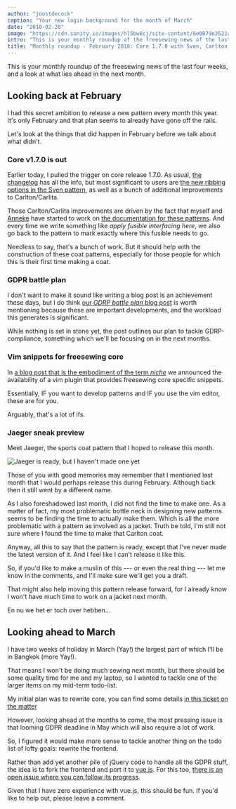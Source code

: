 ```yaml
---
author: "joostdecock"
caption: "Your new login background for the month of March"
date: "2018-02-28"
image: "https://cdn.sanity.io/images/hl5bw8cj/site-content/8e0079e2521a2bf71545d736a2549180902c0d50-1980x1311.jpg"
intro: "This is your monthly roundup of the freesewing news of the last four weeks, and a look at what lies ahead in the next month."
title: "Monthly roundup - February 2018: Core 1.7.0 with Sven, Carlton, and Carlita improvements. Plus GDRP, vim, and Jaeger"
---
```


This is your monthly roundup of the freesewing news of the last four weeks, and a look at what lies ahead in the next month.

## Looking back at February

I had this secret ambition to release a new pattern every month this year. It's only February and that plan seems to already have gone off the rails.

Let's look at the things that did happen in February before we talk about what didn't.

### Core v1.7.0 is out

Earlier today, I pulled the trigger on core release 1.7.0. As usual, [the changelog](https://github.com/freesewing/core/blob/develop/CHANGELOG.md#170) has all the info, but most significant to users are [the new ribbing options in the Sven pattern](/docs/patterns/sven/options#ribbing), as well as a bunch of additional improvements to Carlton/Carlita.

Those Carlton/Carlita improvements are driven by the fact that myself and [Anneke](/showcase/maker/annekecaramin) have started to work on [the documentation for these patterns](/docs/patterns/carlton/). And every time we write something like *apply fusible interfacing here*, we also go back to the pattern to mark exactly where this fusible needs to go.

Needless to say, that's a bunch of work. But it should help with the construction of these coat patterns, especially for those people for which this is their first time making a coat.

### GDPR battle plan

I don't want to make it sound like writing a blog post is an achievement these days, but I do think [our *GDRP battle plan* blog post](/blog/gdpr-plan) is worth mentioning because these are important developments, and the workload this generates is significant.

While nothing is set in stone yet, the post outlines our plan to tackle GDRP-compliance, something which we'll be focusing on in the next months.


### Vim snippets for freesewing core

In [a blog post that is the embodiment of the term *niche*](/blog/core-vim-snippets) we announced the availability of a vim plugin that provides freesewing core specific snippets.

Essentially, IF you want to develop patterns and IF you use the vim editor, these are for you.

Arguably, that's a lot of ifs.

### Jaeger sneak preview

Meet Jaeger, the sports coat pattern that I hoped to release this month.

![Jaeger is ready, but I haven't made one yet](jaeger.png")

Those of you with good memories may remember that I mentioned last month that I would perhaps release this during February. Although back then it still went by a different name.

As I also foreshadowed last month, I did not find the time to make one. As a matter of fact, my most problematic bottle neck in designing new patterns seems to be finding the time to actually make them. Which is all the more problematic with a pattern as involved as a jacket. Truth be told, I'm still not sure where I found the time to make that Carlton coat.

Anyway, all this to say that the pattern is ready, except that I've never made the latest version of it. And I feel like I can't release it like this.

So, if you'd like to make a muslin of this --- or even the real thing --- let me know in the comments, and I'll make sure we'll get you a draft.

That might also help moving this pattern release forward, for I already know I won't have much time to work on a jacket next month.

En nu we het er toch over hebben...

## Looking ahead to March

I have two weeks of holiday in March (Yay!) the largest part of which I'll be in Bangkok (more Yay!).

That means I won't be doing much sewing next month, but there should be some quality time for me and my laptop, so I wanted to tackle one of the larger items on my mid-term todo-list.

My initial plan was to rewrite core, you can find some details [in this ticket on the matter](https://github.com/freesewing/core/issues/236)

However, looking ahead at the months to come, the most pressing issue is that looming GDPR deadline in May which will also require a lot of work.

So, I figured it would make more sense to tackle another thing on the todo list of lofty goals: rewrite the frontend.

Rather than add yet another pile of jQuery code to handle all the GDPR stuff, the idea is to fork the frontend and port it to [vue.js](https://vuejs.org/). For this too, [there is an open issue where you can follow its progress](https://github.com/freesewing/site/issues/311).

Given that I have zero experience with vue.js, this should be fun. If you'd like to help out, please leave a comment.

